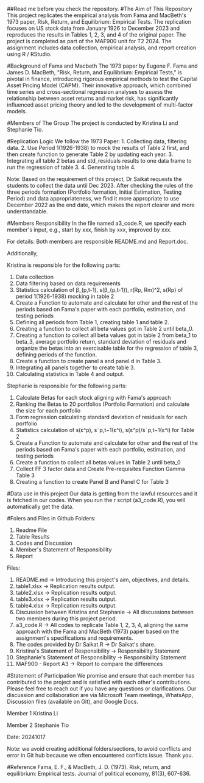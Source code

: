 ##Read me before you check the repository. 
#The Aim of This Repository
This project replicates the empirical analysis from Fama and MacBeth's 1973 paper, Risk, Return, and Equilibrium: Empirical Tests. The replication focuses on US stock data from January 1926 to December 2023 and reproduces the results in Tables 1, 2, 3, and 4 of the original paper. 
The project is completed as part of the MAF900 unit for T2 2024. The assignment includes data collection, empirical analysis, and report creation using R / RStudio.

#Background of Fama and Macbeth
The 1973 paper by Eugene F. Fama and James D. MacBeth, "Risk, Return, and Equilibrium: Empirical Tests," is pivotal in finance, introducing rigorous empirical methods to test the Capital Asset Pricing Model (CAPM). Their innovative approach, which combined time series and cross-sectional regression analyses to assess the relationship between asset returns and market risk, has significantly influenced asset pricing theory and led to the development of multi-factor models. 

#Members of The Group
The project is conducted by Kristina Li and Stephanie Tio. 

#Replication Logic
We follow the 1973 Paper: 1. Collecting data, filtering data. 2. Use Period 1(1926-1938) to mock the results of Table 2 first, and then create function to generate Table 2 by updating each year. 3. Integrating all table 2 betas and std_residuals results to one data frame to run the regression of table 3. 4. Generating table 4. 

Note: Based on the requirement of this project, Dr Saikat requests the students to collect the data until Dec 2023. After checking the rules of the three periods formation (Portfolio formation, Initial Estimation, Testing Period) and data appropriateness, we find it more appropriate to use December 2022 as the end date, which makes the report clearer and more understandable.

#Members Responsibility 
In the file named a3_code.R, we specify each member's input, e.g., start by xxx, finish by xxx, improved by xxx. 

For details:
Both members are responsible README.md and Report.doc. 

Additionally, 

Kristina is responsible for the following parts: 
1. Data collection 
2. Data filtering based on data requirements
3. Statistics calculation of β_(p,t-1), s(β_{p,t-1}), r(Rp, Rm)^2, s(Rp) of period 1(1926-1938) mocking in table 2
4. Create a Function to automate and calculate for other and the rest of the periods based on Fama's paper
with each portfolio, estimation, and testing periods  
5. Defining all periods from Table 1, creating table 1 and table 2. 
6. Creating a function to collect all beta values got in Table 2 until beta_0. 
7. Creating a function to collect all beta values got in table 2 from beta_1 to beta_3, average portfolio return, standard deviation of residuals and organize the betas into an exercisable table for the regression of table 3, defining periods of the function. 
8. Create a function to create panel a and panel d in Table 3. 
9. Integrating all panels together to create table 3. 
10. Calculating statistics in Table 4 and output. 

Stephanie is responsible for the following parts: 
1. Calculate Betas for each stock aligning with Fama's approach 
2. Ranking the Betas to 20 portfolios (Portfolio Formation) and calculate the size for each portfolio
3. Form regression calculating standard deviation of residuals for each portfolio
4. Statistics calculation of s(ε^p), sˉp,t−1(ε^i), s(ε^p)/sˉp,t−1(ε^i) for Table 2
5. Create a Function to automate and calculate for other and the rest of the periods based on Fama's paper
with each portfolio, estimation, and testing periods 
6. Create a function to collect all betas values in Table 2 until beta_0
7. Collect FF 3 factor data and Create Pre-requisites Function Gamma Table 3 
8. Creating a function to create Panel B and Panel C for Table 3

#Data use in this project
Our data is getting from the lawful resources and it is fetched in our codes. When you run the r script (a3_code.R), 
you will automatically get the data. 

#Folers and Files in Github
Folders:
1. Readme File
2. Table Results
3. Codes and Discussion
4. Member's Statement of Responsibility
5. Report

Files:
1. README.md -> Introducing this project's aim, objectives, and details. 
2. table1.xlsx -> Replication results output. 
3. table2.xlsx -> Replication results output.
4. table3.xlsx -> Replication results output.
5. table4.xlsx -> Replication results output. 
6. Discussion between Kristina and Stephanie -> All discussions between two members during this project period. 
7. a3_code.R -> All codes to replicate Table 1, 2, 3, 4, aligning the same approach with the Fama and MacBeth (1973) paper based on the assignment's specifications and requirements. 
8. The codes provided by Dr Saikat.R -> Dr Saikat's share. 
9. Kristina's Statement of Responsibility -> Responsibility Statement
10. Stephanie's Statement of Responsibility -> Responsibility Statement
11. MAF900 - Report A3 -> Report to compare the differences

#Statement of Participation
We promise and ensure that each member has contributed to the project and is satisfied with each other's contributions. 
Please feel free to reach out if you have any questions or clarifications.
Our discussion and collaboration are via Microsoft Team meetings, WhatsApp, Discussion files (available on Git), and Google Docs. 

Member 1
Kristina Li

Member 2
Stephanie Tio

Date: 20241017

Note: we avoid creating additional folders/sections, to avoid conflicts and error in Git hub because we often encountered conflicts issue. Thank you.


#Reference
Fama, E. F., & MacBeth, J. D. (1973). Risk, return, and equilibrium: Empirical tests. Journal of political economy, 81(3), 607-636.
